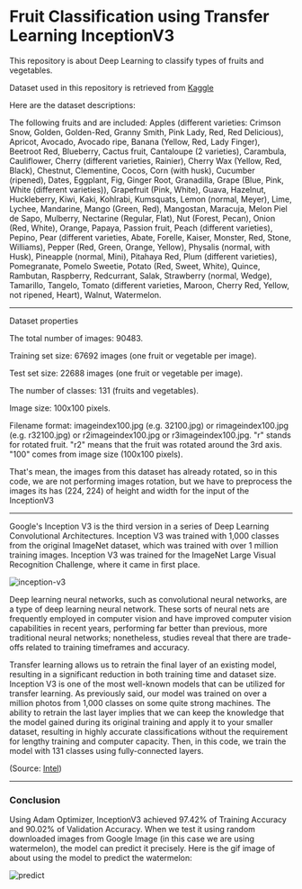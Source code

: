 # Fruit Classification using Transfer Learning InceptionV3 

This repository is about Deep Learning to classify types of fruits and vegetables.

Dataset used in this repository is retrieved from [Kaggle](https://www.kaggle.com/moltean/fruits)

Here are the dataset descriptions:

The following fruits and are included:
Apples (different varieties: Crimson Snow, Golden, Golden-Red, Granny Smith, Pink Lady, Red, Red Delicious), Apricot, Avocado, Avocado ripe, Banana (Yellow, Red, Lady Finger), Beetroot Red, Blueberry, Cactus fruit, Cantaloupe (2 varieties), Carambula, Cauliflower, Cherry (different varieties, Rainier), Cherry Wax (Yellow, Red, Black), Chestnut, Clementine, Cocos, Corn (with husk), Cucumber (ripened), Dates, Eggplant, Fig, Ginger Root, Granadilla, Grape (Blue, Pink, White (different varieties)), Grapefruit (Pink, White), Guava, Hazelnut, Huckleberry, Kiwi, Kaki, Kohlrabi, Kumsquats, Lemon (normal, Meyer), Lime, Lychee, Mandarine, Mango (Green, Red), Mangostan, Maracuja, Melon Piel de Sapo, Mulberry, Nectarine (Regular, Flat), Nut (Forest, Pecan), Onion (Red, White), Orange, Papaya, Passion fruit, Peach (different varieties), Pepino, Pear (different varieties, Abate, Forelle, Kaiser, Monster, Red, Stone, Williams), Pepper (Red, Green, Orange, Yellow), Physalis (normal, with Husk), Pineapple (normal, Mini), Pitahaya Red, Plum (different varieties), Pomegranate, Pomelo Sweetie, Potato (Red, Sweet, White), Quince, Rambutan, Raspberry, Redcurrant, Salak, Strawberry (normal, Wedge), Tamarillo, Tangelo, Tomato (different varieties, Maroon, Cherry Red, Yellow, not ripened, Heart), Walnut, Watermelon.

___

Dataset properties

The total number of images: 90483.

Training set size: 67692 images (one fruit or vegetable per image).

Test set size: 22688 images (one fruit or vegetable per image).

The number of classes: 131 (fruits and vegetables).

Image size: 100x100 pixels.

Filename format: imageindex100.jpg (e.g. 32100.jpg) or rimageindex100.jpg (e.g. r32100.jpg) or r2imageindex100.jpg or r3imageindex100.jpg. "r" stands for rotated fruit. "r2" means that the fruit was rotated around the 3rd axis. "100" comes from image size (100x100 pixels).

That's mean, the images from this dataset has already rotated, so in this code, we are not performing images rotation, but we have to preprocess the images its has (224, 224) of height and width for the input of the InceptionV3
___

Google's Inception V3 is the third version in a series of Deep Learning Convolutional Architectures. Inception V3 was trained with 1,000 classes from the original ImageNet dataset, which was trained with over 1 million training images. Inception V3 was trained for the ImageNet Large Visual Recognition Challenge, where it came in first place.

![inception-v3](https://camo.githubusercontent.com/d93725579fc7e7140a60faadaaf47ae93eda84b6/68747470733a2f2f7777772e50657465724d6f7373416d6c416c6c52657365617263682e636f6d2f6d656469612f696d616765732f7265706f7369746f726965732f434e4e2e6a7067)

Deep learning neural networks, such as convolutional neural networks, are a type of deep learning neural network. These sorts of neural nets are frequently employed in computer vision and have improved computer vision capabilities in recent years, performing far better than previous, more traditional neural networks; nonetheless, studies reveal that there are trade-offs related to training timeframes and accuracy.

Transfer learning allows us to retrain the final layer of an existing model, resulting in a significant reduction in both training time and dataset size. Inception V3 is one of the most well-known models that can be utilized for transfer learning. As previously said, our model was trained on over a million photos from 1,000 classes on some quite strong machines. The ability to retrain the last layer implies that we can keep the knowledge that the model gained during its original training and apply it to your smaller dataset, resulting in highly accurate classifications without the requirement for lengthy training and computer capacity. Then, in this code, we train the model with 131 classes using fully-connected layers.

(Source: [Intel](https://www.intel.com/content/www/us/en/developer/articles/technical/inception-v3-deep-convolutional-architecture-for-classifying-acute-myeloidlymphoblastic.html))
___

### Conclusion

Using Adam Optimizer, InceptionV3 achieved 97.42% of Training Accuracy and 90.02% of Validation Accuracy. When we test it using random downloaded images from Google Image (in this case we are using watermelon), the model can predict it precisely. Here is the gif image of about using the model to predict the watermelon: 

![predict](https://drive.google.com/u/0/uc?id=1rC7U5az4l0K5NQrr4geR9LPkSzuj2LFi&export=download)